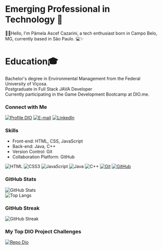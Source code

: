 
# Emerging Professional in Technology 🚀

👋🏻Hello, I'm Pâmela Ascef Cazarini, a tech enthusiast born in Campo Belo, MG, currently based in São Paulo.  💻✨

 # Education🎓

Bachelor's degree in Environmental Management from the Federal University of Viçosa.<br />
Postgraduate in Full Stack JAVA Developer<br />
Currently participating in the Game Development Bootcamp at DIO.me.

### Connect with Me

[![Profile DIO](https://img.shields.io/badge/-Profile%20DIO-30A3DC?style=for-the-badge)](https://www.dio.me/users/ascefpam)
[![E-mail](https://img.shields.io/badge/-Email-000?style=for-the-badge&logo=microsoft-outlook&logoColor=E94D5F)](ascefpam@gmail.com)
[![LinkedIn](https://img.shields.io/badge/-LinkedIn-000?style=for-the-badge&logo=linkedin&logoColor=30A3DC)](https://www.linkedin.com/in/p%C3%A2mela-ascef-cazarini-7241b1153/)

### Skills

- Front-end: HTML, CSS, JavaScript
- Back-end: Java, C++
- Version Control: Git
- Collaboration Platform: GitHub </br>

![HTML](https://img.shields.io/badge/HTML-000?style=for-the-badge&logo=html5&logoColor=30A3DC)
![CSS3](https://img.shields.io/badge/CSS3-000?style=for-the-badge&logo=css3&logoColor=E94D5F)
![JavaScript](https://img.shields.io/badge/JavaScript-000?style=for-the-badge&logo=javascript&logoColor=F0DB4F)
![Java](https://img.shields.io/badge/Java-000?style=for-the-badge&logo=java&logoColor=E94D5F)
![C++](https://img.shields.io/badge/C++-000?style=for-the-badge&logo=c%2B%2B&logoColor=E94D5F)
[![Git](https://img.shields.io/badge/Git-000?style=for-the-badge&logo=git&logoColor=E94D5F)](https://git-scm.com/doc)
[![GitHub](https://img.shields.io/badge/GitHub-000?style=for-the-badge&logo=github&logoColor=30A3DC)](https://docs.github.com/)

### GitHub Stats

![GitHub Stats](https://github-readme-stats.vercel.app/api?username=ascef182&theme=transparent&bg_color=000&border_color=30A3DC&show_icons=true&icon_color=30A3DC&title_color=E94D5F&text_color=FFF)</br>
![Top Langs](https://github-readme-stats-git-masterrstaa-rickstaa.vercel.app/api/top-langs/?username=ascef182&layout=compact&bg_color=000&border_color=30A3DC&title_color=E94D5F&text_color=FFF)</br>
### GitHub Streak

![GitHub Streak](http://github-readme-streak-stats.herokuapp.com?user=ascef182&background=000&dates=E94D5F&ring=E94D5F&fire=E94D5F&currStreakNum=FFFFFF&sideNums=FFFFFF&currStreakLabel=E94D5F&sideLabels=E94D5F)

### My Top DIO Project Challenges

[![Repo Dio](https://github-readme-stats.vercel.app/api/pin/?username=ascef182&repo=smartdoc-dio&bg_color=000&border_color=30A3DC&show_icons=true&icon_color=30A3DC&title_color=E94D5F&text_color=FFF)](https://github.com/ascef182/smartdoc-dio)


